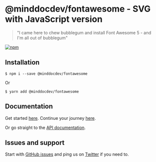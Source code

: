 # @minddocdev/fontawesome - SVG with JavaScript version

> "I came here to chew bubblegum and install Font Awesome 5 - and I'm all out of bubblegum"

[![npm](https://img.shields.io/npm/v/@minddocdev/fontawesome.svg?style=flat-square)](https://www.npmjs.com/package/@minddocdev/fontawesome)

## Installation

```
$ npm i --save @minddocdev/fontawesome
```

Or

```
$ yarn add @minddocdev/fontawesome
```

## Documentation

Get started [here](https://fontawesome.com/get-started/svg-with-js). Continue your journey [here](https://fontawesome.com/how-to-use/svg-with-js).

Or go straight to the [API documentation](https://fontawesome.com/how-to-use/font-awesome-api).

## Issues and support

Start with [GitHub issues](https://github.com/FortAwesome/Font-Awesome/issues) and ping us on [Twitter](https://twitter.com/fontawesome) if you need to.
